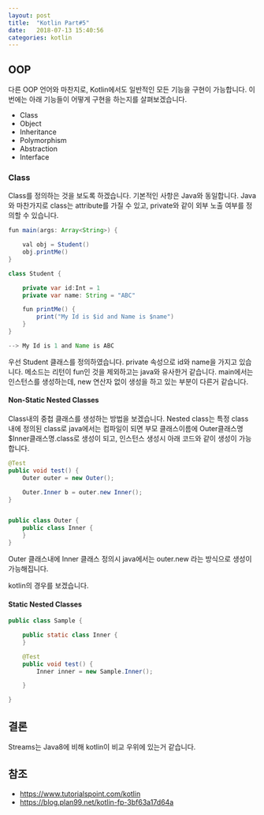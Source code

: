 ```yaml
---
layout: post
title:  "Kotlin Part#5"
date:   2018-07-13 15:40:56
categories: kotlin
---
```

## OOP
다른 OOP 언어와 마찬지로, Kotlin에서도 일반적인 모든 기능을 구현이 가능합니다. 이번에는 아래 기능들이 어떻게 구현을 하는지를 살펴보겠습니다.

 - Class
 - Object
 - Inheritance
 - Polymorphism
 - Abstraction
 - Interface

### Class
Class를 정의하는 것을 보도록 하겠습니다. 기본적인 사항은 Java와 동일합니다.
Java와 마찬가지로 class는 attribute를 가질 수 있고, private와 같이 외부 노출 여부를 정의할 수 있습니다.

```java
fun main(args: Array<String>) {

    val obj = Student()
    obj.printMe()
}

class Student {

    private var id:Int = 1
    private var name: String = "ABC"

    fun printMe() {
        print("My Id is $id and Name is $name")
    }
}

--> My Id is 1 and Name is ABC
```        
우선 Student 클래스를 정의하였습니다. private 속성으로 id와 name을 가지고 있습니다.
메소드는 리턴이 fun인 것을 제외하고는 java와 유사한거 같습니다.
main에서는 인스턴스를 생성하는데, new 연산자 없이 생성을 하고 있는 부분이 다른거 같습니다.

#### Non-Static Nested Classes
Class내의 중첩 클래스를 생성하는 방법을 보겠습니다.
Nested class는 특정 class 내에 정의된 class로 java에서는 컴파일이 되면 부모 클래스이름에 Outer클래스명$Inner클래스명.class로 생성이 되고, 인스턴스 생성시 아래 코드와 같이 생성이 가능합니다.

```java
@Test
public void test() {
    Outer outer = new Outer();

    Outer.Inner b = outer.new Inner();
}


public class Outer {
    public class Inner {
    }
}
```  
Outer 클래스내에 Inner 클래스 정의시 java에서는 outer.new 라는 방식으로 생성이 가능해집니다.

kotlin의 경우를 보겠습니다.




#### Static Nested Classes

```java
public class Sample {

    public static class Inner {
    }

    @Test
    public void test() {
        Inner inner = new Sample.Inner();

    }

}
```


## 결론
Streams는 Java8에 비해 kotlin이 비교 우위에 있는거 같습니다.

## 참조
* https://www.tutorialspoint.com/kotlin
* https://blog.plan99.net/kotlin-fp-3bf63a17d64a
